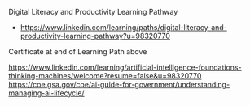 

Digital Literacy and Productivity Learning Pathway
 * https://www.linkedin.com/learning/paths/digital-literacy-and-productivity-learning-pathway?u=98320770 

Certificate at end of Learning Path above

https://www.linkedin.com/learning/artificial-intelligence-foundations-thinking-machines/welcome?resume=false&u=98320770
https://coe.gsa.gov/coe/ai-guide-for-government/understanding-managing-ai-lifecycle/ 
